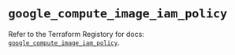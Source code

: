# `google_compute_image_iam_policy`

Refer to the Terraform Registory for docs: [`google_compute_image_iam_policy`](https://registry.terraform.io/providers/hashicorp/google/5.2.0/docs/resources/compute_image_iam_policy).
